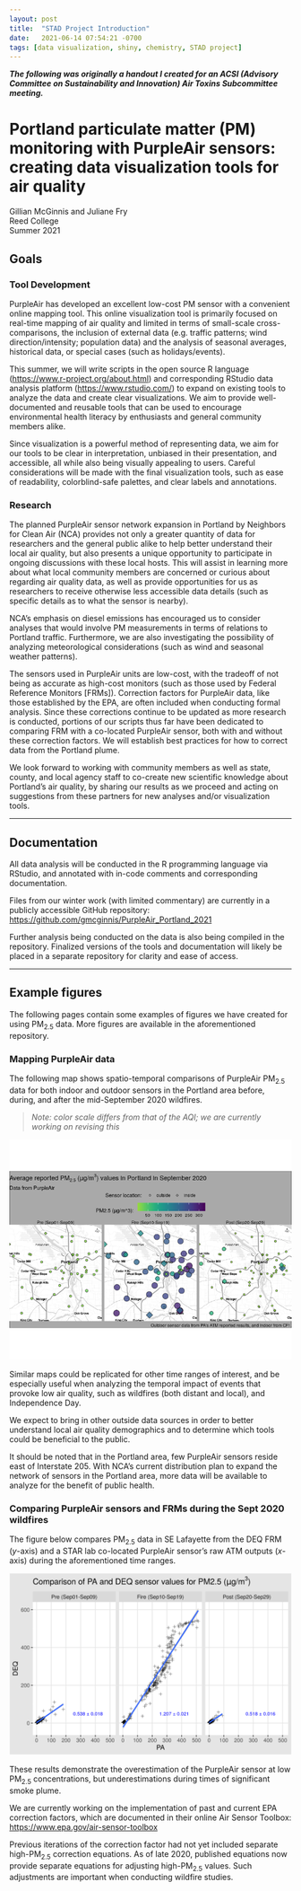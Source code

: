 ```yaml
---
layout: post
title:  "STAD Project Introduction"
date:   2021-06-14 07:54:21 -0700
tags: [data visualization, shiny, chemistry, STAD project]
---
```


<b><i>The following was originally a handout I created for an ACSI (Advisory Committee on Sustainability and Innovation) Air Toxins Subcommittee meeting.</i></b>

# Portland particulate matter (PM) monitoring with PurpleAir sensors: creating data visualization tools for air quality

Gillian McGinnis and Juliane Fry  
Reed College  
Summer 2021  

## Goals

### Tool Development

PurpleAir has developed an excellent low-cost PM sensor with a convenient online mapping tool.  This online visualization tool is primarily focused on real-time mapping of air quality and limited in terms of small-scale cross-comparisons, the inclusion of external data (e.g. traffic patterns; wind direction/intensity; population data) and the analysis of seasonal averages, historical data, or special cases (such as holidays/events).

This summer, we will write scripts in the open source R language (https://www.r-project.org/about.html) and corresponding RStudio data analysis platform (https://www.rstudio.com/) to expand on existing tools to analyze the data and create clear visualizations. We aim to provide well-documented and reusable tools that can be used to encourage environmental health literacy by enthusiasts and general community members alike.

Since visualization is a powerful method of representing data, we aim for our tools to be clear in interpretation, unbiased in their presentation, and accessible, all while also being visually appealing to users. Careful considerations will be made with the final visualization tools, such as ease of readability, colorblind-safe palettes, and clear labels and annotations.

### Research

The planned PurpleAir sensor network expansion in Portland by Neighbors for Clean Air (NCA) provides not only a greater quantity of data for researchers and the general public alike to help better understand their local air quality, but also presents a unique opportunity to participate in ongoing discussions with these local hosts. This will assist in learning more about what local community members are concerned or curious about regarding air quality data, as well as provide opportunities for us as researchers to receive otherwise less accessible data details (such as specific details as to what the sensor is nearby).

NCA’s emphasis on diesel emissions has encouraged us to consider analyses that would involve PM measurements in terms of relations to Portland traffic. Furthermore, we are also investigating the possibility of analyzing meteorological considerations (such as wind and seasonal weather patterns).

The sensors used in PurpleAir units are low-cost, with the tradeoff of not being as accurate as high-cost monitors (such as those used by Federal Reference Monitors [FRMs]). Correction factors for PurpleAir data, like those established by the EPA, are often included when conducting formal analysis. Since these corrections continue to be updated as more research is conducted, portions of our scripts thus far have been dedicated to comparing FRM with a co-located PurpleAir sensor, both with and without these correction factors. We will establish best practices for how to correct data from the Portland plume.

We look forward to working with community members as well as state, county, and local agency staff to co-create new scientific knowledge about Portland’s air quality, by sharing our results as we proceed and  acting on suggestions from these partners for new analyses and/or visualization tools.

<hr>

## Documentation

All data analysis will be conducted in the R programming language via RStudio, and annotated with in-code comments and corresponding documentation.

Files from our winter work (with limited commentary) are currently in a publicly accessible GitHub repository: https://github.com/gmcginnis/PurpleAir_Portland_2021

Further analysis being conducted on the data is also being compiled in the repository. Finalized versions of the tools and documentation will likely be placed in a separate repository for clarity and ease of access.

<hr>

## Example figures

The following pages contain some examples of figures we have created for using PM<sub>2.5</sub> data. More figures are available in the aforementioned repository.

### Mapping PurpleAir data

The following map shows spatio-temporal comparisons of PurpleAir PM<sub>2.5</sub> data for both indoor and outdoor sensors in the Portland area before, during, and after the mid-September 2020 wildfires.

<blockquote><i>Note: color scale differs from that of the AQI; we are currently working on revising this</i></blockquote>


![Grouped PA data](/assets/visualizations/2021-06-image1.png)

Similar maps could be replicated for other time ranges of interest, and be especially useful when analyzing the temporal impact of events that provoke low air quality, such as wildfires (both distant and local), and Independence Day.

We expect to bring in other outside data sources in order to better understand local air quality demographics and to determine which tools could be beneficial to the public.

It should be noted that in the Portland area, few PurpleAir sensors reside east of Interstate 205. With NCA’s current distribution plan to expand the network of sensors in the Portland area, more data will be available to analyze for the benefit of public health.

### Comparing PurpleAir sensors and FRMs during the Sept 2020 wildfires

The figure below compares PM<sub>2.5</sub> data in SE Lafayette from the DEQ FRM (_y_-axis) and a STAR lab co-located PurpleAir sensor’s raw ATM outputs (_x_-axis) during the aforementioned time ranges.

![Comparison of PA and DEQ data](/assets/visualizations/2021-06-image2.png)

These results demonstrate the overestimation of the PurpleAir sensor at low PM<sub>2.5</sub> concentrations, but underestimations during times of significant smoke plume.

We are currently working on the implementation of past and current EPA correction factors, which are documented in their online Air Sensor Toolbox: https://www.epa.gov/air-sensor-toolbox

Previous iterations of the correction factor had not yet included separate high-PM<sub>2.5</sub> correction equations. As of late 2020, published equations now provide separate equations for adjusting high-PM<sub>2.5</sub> values. Such adjustments are important when conducting wildfire studies.